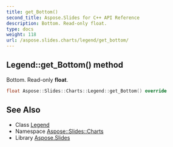 ```yaml
---
title: get_Bottom()
second_title: Aspose.Slides for C++ API Reference
description: Bottom. Read-only float.
type: docs
weight: 118
url: /aspose.slides.charts/legend/get_bottom/
---
```

## Legend::get_Bottom() method


Bottom. Read-only **float**.

```cpp
float Aspose::Slides::Charts::Legend::get_Bottom() override
```

## See Also

* Class [Legend](../)
* Namespace [Aspose::Slides::Charts](../../)
* Library [Aspose.Slides](../../../)